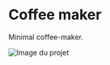 # Coffee maker
Minimal coffee-maker.

![Image du projet](https://repository-images.githubusercontent.com/675139887/d0c708ff-55e2-41d1-9d74-c41aeef82908)
